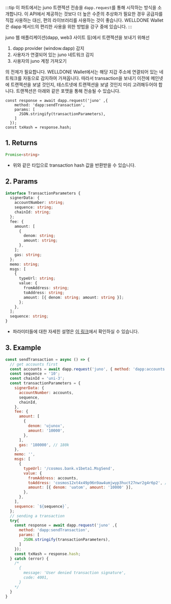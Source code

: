 :::tip
이 파트에서는 juno 트랜젝션 전송을 `dapp.request`를 통해 시작하는 방식을 소개합니다. 이 API에서 제공하는 것보다 더 높은 수준의 추상화가 필요한 경우 공급자를 직접 사용하는 대신, 편의 라이브러리를 사용하는 것이 좋습니다. WELLDONE Wallet은 dapp 메서드의 편리한 사용을 위한 방법을 강구 중에 있습니다.
:::

juno 웹 애플리케이션(dapp, web3 사이트 등)에서 트랜젝션을 보내기 위해선 

1. dapp provider (window.dapp) 감지
2. 사용자가 연결되어 있는 juno 네트워크 감지
3. 사용자의 juno 계정 가져오기

의 전제가 필요합니다. WELLDONE Wallet에서는 해당 지갑 주소에 연결되어 있는 네트워크를 자동으로 감지하여 가져옵니다. 따라서 transaction을 보내기 이전에 메인넷에 트랜젝션을 보낼 것인지, 테스트넷에 트랜젝션을 보낼 것인지 미리 고려해두어야 합니다. 트랜젝션은 아래와 같은 포맷을 통해 전송될 수 있습니다.


```tsx
const response = await dapp.request('juno' ,{
    method: 'dapp:sendTransaction',
    params: [
      JSON.stringify(transactionParameters),
    ]
  });
const txHash = response.hash;
```
## 1. Returns
```typescript
Promise<string>
```
  * 위와 같은 타입으로 transaction hash 값을 반환받을 수 있습니다.

## 2. Params
```typescript
interface TransactionParameters {
  signerData: {
    accountNumber: string;
    sequence: string;
    chainId: string;
  };
  fee: {
    amount: [
      {
        denom: string;
        amount: string;
      },
    ];
    gas: string;
  };
  memo: string;
  msgs: [
    {
      typeUrl: string;
      value: {
        fromAddress: string;
        toAddress: string;
        amount: [{ denom: string; amount: string }];
      };
    },
  ];
  sequence: string;
}
```

* 파라미터들에 대한 자세힌 설명은 [이 링크](https://v1.cosmos.network/rpc/v0.41.4)에서 확인하실 수 있습니다.

## 3. Example
```javascript 
const sendTransaction = async () => {
  // get accounts first
  const accounts = await dapp.request('juno', { method: 'dapp:accounts' });
  const sequence = '10';
  const chainId = 'uni-3';
  const transactionParameters = {
    signerData: {
      accountNumber: accounts,
      sequence,
      chainId,
    },
    fee: {
      amount: [
        {
          denom: 'ujunox',
          amount: '10000',
        },
      ],
      gas: '180000', // 180k
    },
    memo: '',
    msgs: [
      {
        typeUrl: '/cosmos.bank.v1beta1.MsgSend',
        value: {
          fromAddress: accounts,
          toAddress: 'cosmos12xt4x49p96n9aw4umjwyp3huct27nwr2g4r6p2', //allthatnode
          amount: [{ denom: 'uatom', amount: '10000' }],
        },
      },
    ],
    sequence: `${sequence}`,
  };
  // sending a transaction
  try{
    const response = await dapp.request('juno' ,{
      method: 'dapp:sendTransaction',
      params: [
        JSON.stringify(transactionParameters),
      ]
    });
    const txHash = response.hash;
  } catch (error) {
    /* 
      {
        message: 'User denied transaction signature',
        code: 4001,
      }
    */
  }
}
```


